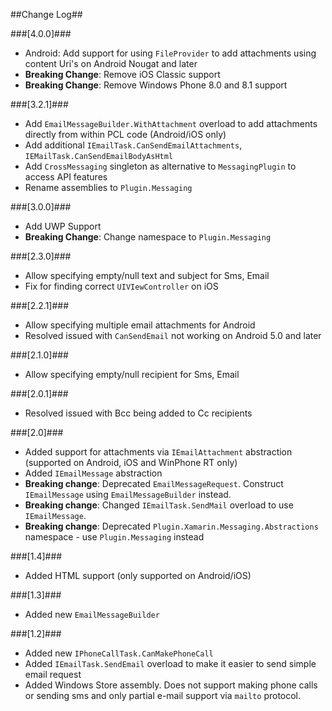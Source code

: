 ##Change Log##

###[4.0.0]###
- Android: Add support for using `FileProvider` to add attachments using content Uri's on Android Nougat and later
- **Breaking Change**: Remove iOS Classic support
- **Breaking Change**: Remove Windows Phone 8.0 and 8.1 support

###[3.2.1]###
- Add `EmailMessageBuilder.WithAttachment` overload to add attachments directly from within PCL code (Android/iOS only)
- Add additional `IEmailTask.CanSendEmailAttachments`, `IEMailTask.CanSendEmailBodyAsHtml`
- Add `CrossMessaging` singleton as alternative to `MessagingPlugin` to access API features
- Rename assemblies to `Plugin.Messaging`

###[3.0.0]###
- Add UWP Support
- **Breaking Change**: Change namespace to `Plugin.Messaging`

###[2.3.0]###
- Allow specifying empty/null text and subject for Sms, Email
- Fix for finding correct `UIVIewController` on iOS

###[2.2.1]###
- Allow specifying multiple email attachments for Android
- Resolved issued with `CanSendEmail` not working on Android 5.0 and later

###[2.1.0]###
- Allow specifying empty/null recipient for Sms, Email

###[2.0.1]###
- Resolved issued with Bcc being added to Cc recipients

###[2.0]###
- Added support for attachments via `IEmailAttachment` abstraction (supported on Android, iOS and WinPhone RT only)
- Added `IEmailMessage` abstraction
- **Breaking change**: Deprecated `EmailMessageRequest`. Construct `IEmailMessage` using `EmailMessageBuilder` instead.
- **Breaking change**: Changed `IEmailTask.SendMail` overload to use `IEmailMessage`.
- **Breaking change**: Deprecated `Plugin.Xamarin.Messaging.Abstractions` namespace - use `Plugin.Messaging` instead

###[1.4]###
- Added HTML support (only supported on Android/iOS)

###[1.3]###
- Added new `EmailMessageBuilder`

###[1.2]###
- Added new `IPhoneCallTask.CanMakePhoneCall`
- Added `IEmailTask.SendEmail` overload to make it easier to send simple email request
- Added Windows Store assembly. Does not support making phone calls or sending sms and only partial e-mail support via `mailto` protocol.
